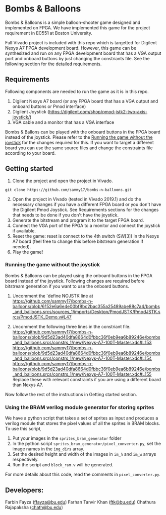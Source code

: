 # Bombs & Balloons
Bombs & Balloons is a simple balloon-shooter game designed and implemented on FPGA.
We have implemented this game for the project requirement in EC551 at Boston University. 

Full Vivado project is included with this repo which is targetted for Digilent Nexys A7 FPGA development board. 
However, this game can be synthesized and run on any FPGA development board that has a VGA output port and onboard buttons by just changing the constriants file. See the following section for the detailed requirements. 

## Requirements
Following components are needed to run the game as it is in this repo. 
1. Digilent Nexys A7 board (or any FPGA board that has a VGA output and onboard buttons or Pmod interface)
2. Digilent Joystick (https://digilent.com/shop/pmod-jstk2-two-axis-joystick/)
3. VGA cable and a monitor that has a VGA interface

Bombs & Ballons can be played with the onboard buttons in the FPGA board instead of the joystick. Please refer to the [Running the game without the joystick](https://github.com/sammy17/bombs-n-balloons/edit/main/README.md#running-the-game-without-the-joystick) for the changes required for this. 
If you want to target a different board you can use the same source files and change the constraints file according to your board. 



## Getting started
1. Clone the project and open the project in Vivado. 
```
git clone https://github.com/sammy17/bombs-n-balloons.git
```

2. Open the project in Vivado (tested in Vivado 2019.1) and do the necessary changes if you have a different FPGA board or you don't have the Digilent Pmod Joystick. See Requirements sections for the changes that needs to be done if you don't have the joystick. 
3. Generate the bitstream and program it to the target FPGA board. 
4. Connect the VGA port of the FPGA to a monitor and connect the joystick if available. 
5. Reset the game: reset is connect to the 4th switch (SW[3]) in the Nexys A7 board (feel free to change this before bitstream generation if needed).
6. Play the game! 

### Running the game without the joystick
Bombs & Balloons can be played using the onboard buttons in the FPGA board instead of the joystick. 
Following changes are required before bitstream generation if you want to use the onboard buttons. 

1. Uncomment the `define NOJSTK line at https://github.com/sammy17/bombs-n-balloons/blob/6152e6a6e4e00bf8bc2bac355a25489abe88c7a4/bombs_and_balloons.srcs/sources_1/imports/Desktop/PmodJSTK/PmodJSTK.srcs/PmodJSTK_Demo.v#L47

2. Uncomment the following three lines in the constriant file. https://github.com/sammy17/bombs-n-balloons/blob/9d5d23ad40dfa8664d0fbbc36f0eb9ea6b89246e/bombs_and_balloons.srcs/constrs_1/new/Nexys-A7-100T-Master.xdc#L153 https://github.com/sammy17/bombs-n-balloons/blob/9d5d23ad40dfa8664d0fbbc36f0eb9ea6b89246e/bombs_and_balloons.srcs/constrs_1/new/Nexys-A7-100T-Master.xdc#L154 https://github.com/sammy17/bombs-n-balloons/blob/9d5d23ad40dfa8664d0fbbc36f0eb9ea6b89246e/bombs_and_balloons.srcs/constrs_1/new/Nexys-A7-100T-Master.xdc#L155 Replace these with relevant constraints if you are using a different board than Nexys A7. 

Now follow the rest of the instructions in Getting started section. 

### Using the BRAM verilog module generator for storing sprites
We have a python script that takes a set of sprites as input and produces a verilog module that stores the pixel values of all the sprites in BRAM blocks. To use this script,
1. Put your images in the `sprites_bram_generator` folder
2. In the python script `sprites_bram_generator/pixel_converter.py`, set the image names in the `img_dirs` array.
3. Set the desired height and width of the images in `im_h` and `im_w` arrays respectively.
4. Run the script and `block_ram.v` will be generated.

For more details about this code, read the comments in `pixel_converter.py`. 

 ## Developers:
   Farbin Fayza  (ffayza@bu.edu) 
   Farhan Tanvir Khan  (ftk@bu.edu) 
   Chathura Rajapaksha   (chath@bu.edu)
